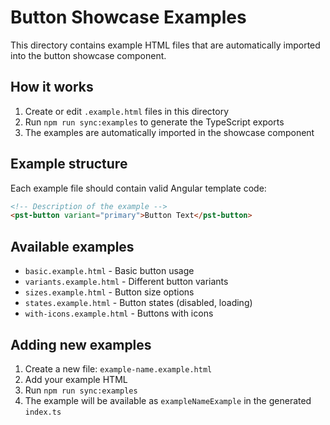 # Button Showcase Examples

This directory contains example HTML files that are automatically imported into the button showcase component.

## How it works

1. Create or edit `.example.html` files in this directory
2. Run `npm run sync:examples` to generate the TypeScript exports
3. The examples are automatically imported in the showcase component

## Example structure

Each example file should contain valid Angular template code:

```html
<!-- Description of the example -->
<pst-button variant="primary">Button Text</pst-button>
```

## Available examples

- `basic.example.html` - Basic button usage
- `variants.example.html` - Different button variants
- `sizes.example.html` - Button size options
- `states.example.html` - Button states (disabled, loading)
- `with-icons.example.html` - Buttons with icons

## Adding new examples

1. Create a new file: `example-name.example.html`
2. Add your example HTML
3. Run `npm run sync:examples`
4. The example will be available as `exampleNameExample` in the generated `index.ts`